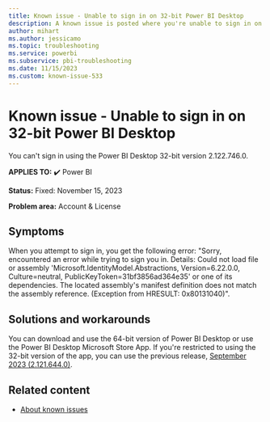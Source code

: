 ```yaml
---
title: Known issue - Unable to sign in on 32-bit Power BI Desktop
description: A known issue is posted where you're unable to sign in on 32-bit Power BI Desktop
author: mihart
ms.author: jessicamo
ms.topic: troubleshooting
ms.service: powerbi
ms.subservice: pbi-troubleshooting
ms.date: 11/15/2023
ms.custom: known-issue-533
---
```


# Known issue - Unable to sign in on 32-bit Power BI Desktop

You can't sign in using the Power BI Desktop 32-bit version 2.122.746.0.

**APPLIES TO:** ✔️ Power BI

**Status:** Fixed: November 15, 2023

**Problem area:** Account & License

## Symptoms

When you attempt to sign in, you get the following error: "Sorry, encountered an error while trying to sign you in. Details: Could not load file or assembly 'Microsoft.IdentityModel.Abstractions, Version=6.22.0.0, Culture=neutral, PublicKeyToken=31bf3856ad364e35' or one of its dependencies. The located assembly's manifest definition does not match the assembly reference. (Exception from HRESULT: 0x80131040)".

## Solutions and workarounds

You can download and use the 64-bit version of Power BI Desktop or use the Power BI Desktop Microsoft Store App. If you're restricted to using the 32-bit version of the app, you can use the previous release, [September 2023 (2.121.644.0)](/power-bi/fundamentals/desktop-latest-update-archive?tabs=powerbi-desktop#september-2023-update-21216440).

## Related content

- [About known issues](/power-bi/troubleshoot/known-issues/power-bi-known-issues)
